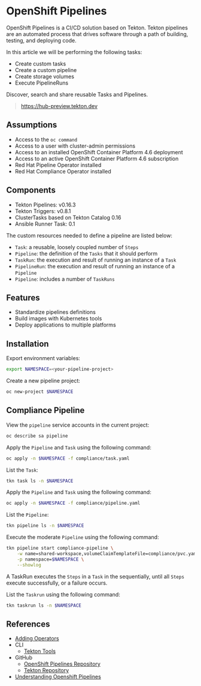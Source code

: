 # OpenShift Pipelines

OpenShift Pipelines is a CI/CD solution based on Tekton. Tekton pipelines 
are an automated process that drives software through a path of building, 
testing, and deploying code.

In this article we will be performing the following tasks:
- Create custom tasks
- Create a custom pipeline
- Create storage volumes
- Execute PipelineRuns

Discover, search and share reusable Tasks and Pipelines.
> https://hub-preview.tekton.dev

## Assumptions
- Access to the `oc command`
- Access to a user with cluster-admin permissions
- Access to an installed OpenShift Container Platform 4.6 deployment
- Access to an active OpenShift Container Platform 4.6 subscription
- Red Hat Pipeline Operator installed
- Red Hat Compliance Operator installed

## Components
- Tekton Pipelines: v0.16.3
- Tekton Triggers: v0.8.1
- ClusterTasks based on Tekton Catalog 0.16
- Ansible Runner Task: 0.1

The custom resources needed to define a pipeline are listed below:
- `Task`: a reusable, loosely coupled number of `Steps`
- `Pipeline`: the definition of the `Tasks` that it should perform
- `TaskRun`: the execution and result of running an instance of a `Task`
- `PipelineRun`: the execution and result of running an instance of a `Pipeline`
- `Pipeline`: includes a number of `TaskRuns`
  
## Features
- Standardize pipelines definitions
- Build images with Kubernetes tools
- Deploy applications to multiple platforms

## Installation
Export environment variables:
```bash
export NAMESPACE=<your-pipeline-project>
```

Create a new pipeline project:
```bash
oc new-project $NAMESPACE
```

## Compliance Pipeline 
View the `pipeline` service accounts in the current project:
```bash
oc describe sa pipeline
```

Apply the `Pipeline` and `Task` using the following command:
```bash
oc apply -n $NAMESPACE -f compliance/task.yaml 
```

List the `Task`:
```bash
tkn task ls -n $NAMESPACE
```

Apply the `Pipeline` and `Task` using the following command:
```bash
oc apply -n $NAMESPACE -f compliance/pipeline.yaml
```

List the `Pipeline`:
```bash
tkn pipeline ls -n $NAMESPACE
```

Execute the moderate `Pipeline` using the following command:
```bash
tkn pipeline start compliance-pipeline \
    -w name=shared-workspace,volumeClaimTemplateFile=compliance/pvc.yaml \
    -p namespace=$NAMESPACE \
    --showlog
```

A TaskRun executes the `Steps` in a `Task` in the sequentially, until all 
`Steps` execute successfully, or a failure occurs.

List the `Taskrun` using the following command:
```bash
tkn taskrun ls -n $NAMESPACE
```

## References
- [Adding Operators](https://docs.openshift.com/container-platform/4.6/operators/admin/olm-adding-operators-to-cluster.html#olm-adding-operators-to-a-cluster)
- CLI
  - [Tekton Tools](https://github.com/tektoncd/cli/releases)
- GitHub
  - [OpenShift Pipelines Repository](https://github.com/openshift/pipelines-tutorial/)
  - [Tekton Repository](https://github.com/tektoncd/pipeline)
- [Understanding Openshift Pipelines](https://docs.openshift.com/container-platform/4.6/pipelines/understanding-openshift-pipelines.html?extIdCarryOver=true&sc_cid=701f2000001OH7iAAG)

